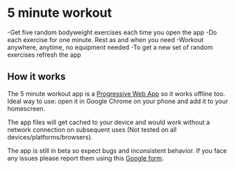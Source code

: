 # 5 minute workout

-Get five random bodyweight exercises each time you open the app
-Do each exercise for one minute. Rest as and when you need
-Workout anywhere, anytime, no equipment needed
-To get a new set of random exercises refresh the app

## How it works

The 5 minute workout app is a [Progressive Web App](http://google.com) so it works offline too. Ideal way to use: open it in Google Chrome on your phone and add it to your homescreen.

The app files will get cached to your device and would work without a network connection on subsequent uses (Not tested on all devices/platforms/browsers).

The app is still in beta so expect bugs and inconsistent behavior. If you face any issues please report them using this [Google form](http://google.com).

